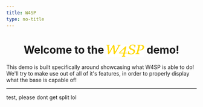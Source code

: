 ```yaml
---
title: W4SP
type: no-title
---
```


<h1 align="center">Welcome to the <img src="../img/wasp_compact.png" height="32px" style="vertical-align: middle;"> demo!</h1>

This demo is built specifically around showcasing what W4SP is able to do! We'll try to make use out of all of it's features, in order to properly display what the base is capable of!

---

test, please dont get split lol